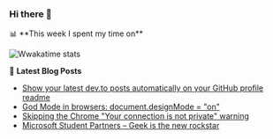 ### Hi there 👋

<!--
**ehabwasel/ehabwasel** is a ✨ _special_ ✨ repository because its `README.md` (this file) appears on your GitHub profile.

Here are some ideas to get you started:

- 🔭 I’m currently working on HACK YOUR FUTURE web developer course
- 🌱 I’m currently learning HTML,CSS,JAVASCRIPT,NODE.JS,SQL,REACT
- 👯 I’m looking to collaborate on ...
- 💬 Ask me about **JAVASCRIPT,NODE.JS,SQL,ReactJs and Frontend**
- 💬 Ask me about ...
- 📫 How to reach me: ehab.wasel@yahoo.com
- 😄 Pronouns: ...
- ⚡ Fun fact: ...
-->📊 **This week I spent my time on**

![Wwakatime stats](https://github-readme-stats-taupe-two.vercel.app/api/wakatime?username=ehabwasel&hide_title=true&hide_border=true&langs_count=5)

📕 **Latest Blog Posts**
<!-- BLOG-POST-LIST:START -->
- [Show your latest dev.to posts automatically on your GitHub profile readme](https://dev.to/ehabwasel/show-your-latest-dev-to-posts-automatically-in-your-github-profile-readme-3nk8)
- [God Mode in browsers: document.designMode = "on"](https://dev.to/ehabwasel/god-mode-in-browsers-document-designmode-on-2pmo)
- [Skipping the Chrome "Your connection is not private" warning](https://dev.to/ehabwasel/quickbits-1-skipping-the-chrome-your-connection-is-not-private-warning-4kp1)
- [Microsoft Student Partners – Geek is the new rockstar](https://dev.to/ehabwasel/microsoft-student-partners--geek-is-the-new-rockstar)
<!-- BLOG-POST-LIST:END -->

<img src='https://profile-counter.glitch.me/gautamkrishnar/count.svg' width='0px'>

